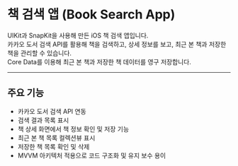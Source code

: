 # 책 검색 앱 (Book Search App)

UIKit과 SnapKit을 사용해 만든 iOS 책 검색 앱입니다.  
카카오 도서 검색 API를 활용해 책을 검색하고, 상세 정보를 보고, 최근 본 책과 저장한 책을 관리할 수 있습니다.  
Core Data를 이용해 최근 본 책과 저장한 책 데이터를 영구 저장합니다.

---

## 주요 기능

- 카카오 도서 검색 API 연동  
- 검색 결과 목록 표시  
- 책 상세 화면에서 책 정보 확인 및 저장 기능  
- 최근 본 책 목록 컬렉션뷰 표시  
- 저장한 책 목록 확인 및 삭제  
- MVVM 아키텍처 적용으로 코드 구조화 및 유지 보수 용이  
